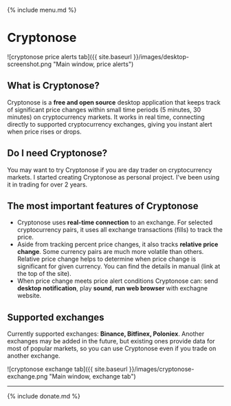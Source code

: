 {% include menu.md %}

# Cryptonose

![cryptonose price alerts tab]({{ site.baseurl }}/images/desktop-screenshot.png "Main window, price alerts")

## What is Cryptonose?
Cryptonose is a **free and open source** desktop application that keeps track of significant price changes within small time periods (5 minutes, 30 minutes) on cryptocurrency markets. It works in real time, connecting directly to supported cryptocurrency exchanges, giving you instant alert when price rises or drops.

## Do I need Cryptonose?
You may want to try Cryptonose if you are day trader on cryptocurrency markets. I started creating Cryptonose as personal project. I've been using it in trading for over 2 years.

## The most important features of Cryptonose
* Cryptonose uses **real-time connection** to an exchange. For selected cryptocurrency pairs, it uses all exchange transactions (fills) to track the price.
* Aside from tracking percent price changes, it also tracks **relative price change**. Some currency pairs are much more volatile than others. Relative price change helps to determine when price change is significant for given currency. You can find the details in manual (link at the top of the site).
* When price change meets price alert conditions Cryptonose can: send **desktop notification**, play **sound**, **run web browser** with exchagne website.

## Supported exchanges
Currently supported exchanges: **Binance, Bitfinex, Poloniex**. Another exchanges may be added in the future, but existing ones provide data for most of popular markets, so you can use Cryptonose even if you trade on another exchange.

![cryptonose exchange tab]({{ site.baseurl }}/images/cryptonose-exchange.png "Main window, exchange tab")

___

{% include donate.md %}
